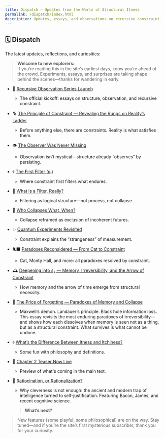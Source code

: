```yaml
---
title: Dispatch — Updates from the World of Structural Itness
permalink: /dispatch/index.html
description: Updates, essays, and observations on recursive constraint, coherence, and the strange structures that persist. From the logic of filtering to quantum paradoxes—Dispatch explores what reality permits.
---
```


## 🗓️ Dispatch

The latest updates, reflections, and curiosities:

> **Welcome to new explorers:**  
> If you’re reading this in the site’s earliest days, know you’re ahead of the crowd. Experiments, essays, and surprises are taking shape behind the scenes—thanks for wandering in early.

- 🧬 [Recursive Observation Series Launch](/dispatch/recursive-observation-series)
  - The official kickoff: essays on structure, observation, and recursive constraint.

- 🪜 [The Principle of Constraint — Revealing the Rungs on Reality’s Ladder](/dispatch/the_principle_of_constraint)
  - Before anything else, there are constraints. Reality is what satisfies them.

- 👁️ [The Observer Was Never Missing](/dispatch/the_observer_was_never_missing)
  - Observation isn’t mystical—structure already “observes” by persisting.

- 🌀 [The First Filter (ε₁)](/dispatch/the_first_filter)
  - Where constraint first filters what endures.

- 🧵 [What Is a Filter, Really?](/dispatch/what-is-a-filter-really)
  - Filtering as logical structure—not process, not collapse.

- 🌌 [Who Collapses What, When?](/dispatch/who_collapses)
  - Collapse reframed as exclusion of incoherent futures.

- ✨ [Quantum Experiments Revisited](/dispatch/quantum_experiments)
  - Constraint explains the “strangeness” of measurement.

- 🐈‍⬛ [Paradoxes Reconsidered — From Cat to Constraint](/dispatch/paradoxes_reconsidered)
  - Cat, Monty Hall, and more: all paradoxes resolved by constraint.

- 🕰️ [Deepening into ε₂ — Memory, Irreversibility, and the Arrow of Constraint](/dispatch/arrow_of_constraint)
  - How memory and the arrow of time emerge from structural necessity.
- 🧩 [The Price of Forgetting — Paradoxes of Memory and Collapse](/dispatch/price_of_forgetting)
  - Maxwell’s demon. Landauer’s principle. Black hole information loss. This essay revisits the most enduring paradoxes of irreversibility—and shows how each dissolves when memory is seen not as a thing, but as a structural constraint. What survives is what cannot be undone.

- 🌀 [What’s the Difference Between Itness and Itchiness?](/dispatch/itness-vs-itchiness)
  - Some fun with philosophy and definitions.

- 🧠 [Chapter 2 Teaser Now Live](/dispatch/ch2-teaser)
  - Preview of what's coming in the main text.

- 🦉 [Ratiocination, or Rationalization?](/dispatch/ratiocination_vs_rationalization)
  - Why cleverness is not enough: the ancient and modern trap of intelligence turned to self-justification. Featuring Bacon, James, and recent cognitive science.
  
  > **What’s next?**  
> New features (some playful, some philosophical) are on the way. Stay tuned—and if you’re the site’s first mysterious subscriber, thank you for your curiosity.

